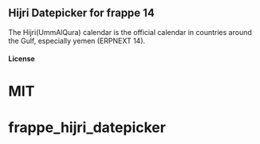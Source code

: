 ## Hijri Datepicker for frappe 14

The Hijri(UmmAlQura) calendar is the official calendar in countries around the Gulf, especially yemen  (ERPNEXT 14).

#### License

MIT
=======
# frappe_hijri_datepicker
